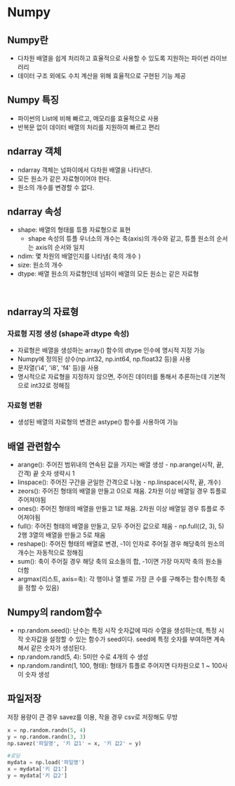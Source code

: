 # Numpy
## Numpy란
+ 다차원 배열을 쉽게 처리하고 효율적으로 사용할 수 있도록 지원하는 파이썬 라이브러리
+ 데이터 구조 외에도 수치 계산을 위해 효율적으로 구현된 기능 제공

## Numpy 특징
+ 파이썬의 List에 비해 빠르고, 메모리를 효율적으로 사용
+ 반복문 없이 데이터 배열의 처리를 지원하여 빠르고 편리

## ndarray 객체
+ ndarray 객체는 넘파이에서 다차원 배열을 나타낸다.
+ 모든 원소가 같은 자료형이어야 한다.
+ 원소의 개수를 변경할 수 없다.

## ndarray 속성
+ shape: 배열의 형태를 튜플 자료형으로 표현
    - shape 속성의 튜플 우너소의 개수는 축(axis)의 개수와 같고, 튜플 원소의 순서는 axis의 순서와 일치
+ ndim: 몇 차원의 배열인지를 나타냄( 축의 개수 )
+ size: 원소의 개수
+ dtype: 배열 원소의 자료형인데 넘파이 배열의 모든 원소는 같은 자료형

<br>

## ndarray의 자료형
### 자료형 지정 생성 (shape과 dtype 속성)
+ 자료형은 배열을 생성하는 array() 함수의 dtype 인수에 명시적 지정 가능
+ Numpy에 정의된 상수(np.int32, np.int64, np.float32 등)을 사용
+ 문자열('i4', 'i8', 'f4' 등)을 사용
+ 명시적으로 자료형을 지정하지 않으면, 주어진 데이터를 통해서 추론하는데 기본적으로 int32로 정해짐
### 자료형 변환
+ 생성된 배열의 자료형의 변경은 astype() 함수를 사용하여 가능

## 배열 관련함수
+ arange(): 주어진 범위내의 연속된 값을 가지는 배열 생성 - np.arange(시작, 끝, 간격) 끝 숫자 생략시 1
+ linspace(): 주어진 구간을 균일한 간격으로 나눔 - np.linspace(시작, 끝, 개수)
+ zeors(): 주어진 형태의 배열을 만들고 0으로 채움. 2차원 이상 배열일 경우 튜플로 주어져야됨
+ ones(): 주어진 형태의 배열을 만들고 1로 채움. 2차원 이상 배열일 경우 튜플로 주어져야됨
+ full(): 주어진 형태의 배열을 만들고, 모두 주어진 값으로 채움 - np.full((2, 3), 5) 2행 3열의 배열을 만들고 5로 채움
+ reshape(): 주어진 형태의 배열로 변경, -1이 인자로 주어질 경우 해당축의 원소의 개수는 자동적으로 정해짐 
+ sum(): 축이 주어질 경우 해당 축의 요소들의 합, -1이면 가장 마지막 축의 원소들 더함
+ argmax(리스트, axis=축): 각 행이나 열 별로 가장 큰 수를 구해주는 함수(특정 축을 정할 수 있음)

## Numpy의 random함수
+  np.random.seed(): 난수는 특정 시작 숫자값에 따라 수열을 생성하는데, 특정 시작 숫자값을 설정할 수 있는 함수가 seed이다. seed에 특정 숫자를 부여하면 계속해서 같은 숫자가 생성된다.
+ np.random.rand(5, 4): 5미만 수로 4개의 수 생성
+ np.random.randint(1, 100, 형태): 형태가 튜플로 주어지면 다차원으로 1 ~ 100사이 숫자 생성

## 파일저장
저장 용량이 큰 경우 savez를 이용, 작을 경우 csv로 저장해도 무방
```python
x = np.random.randn(5, 4)
y = np.random.randn(3, 3)
np.savez('파일명', '키 값1' = x, '키 값2' = y)

#로딩
mydata = np.load('파일명')
x = mydata['키 값1']
y = mydata['키 값2']
```